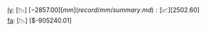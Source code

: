 [ly](record/ly/summary.md): [📉] [$-2857.00]  
[mm](record/mm/summary.md): [📈] [$2502.60]  
[fa](record/fa/summary.md): [📉] [$-905240.01]  
